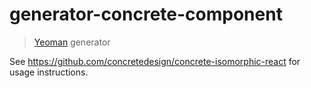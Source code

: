 # generator-concrete-component

> [Yeoman](http://yeoman.io) generator

See https://github.com/concretedesign/concrete-isomorphic-react for usage instructions.